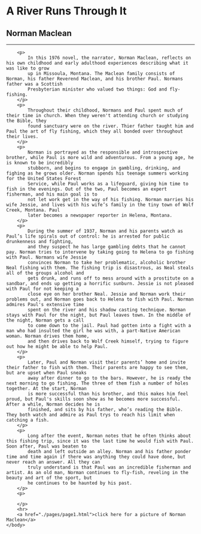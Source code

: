 <!DOCTYPE html>
<html>
    <head>
        <title>
            This is my page summarizing one of my favorite books, 
            A River Runs Through It by Norman Maclean
        </title>
    </head>
    <body>
        <h1> A River Runs Through It</h1>
        <h2> Norman Maclean</h2>
            <hr>

        <p>
            In this 1976 novel, the narrator, Norman Maclean, reflects on his own childhood and early adulthood experiences describing what it was like to grow 
            up in Missoula, Montana. The Maclean family consists of Norman, his father Reverend Maclean, and his brother Paul. Normans father was a Scottish 
            Presbyterian minister who valued two things: God and fly-fishing. 
        </p>
        <p>
            Throughout their childhood, Normans and Paul spent much of their time in church. When they weren't attending church or studying the Bible, they
            found sanctuary were on the river. Thier father taught him and Paul the art of fly fishing, which they all bonded over throughout their lives.
        </p>
        <p>
            Norman is portrayed as the responsible and introspective brother, while Paul is more wild and adventurous. From a young age, he is known to be incredibly 
            stubborn, and begins to engage in gambling, drinking, and fighing as he grows older. Norman spends his teenage summers working for the United States Forest 
            Service, while Paul works as a lifeguard, giving him time to fish in the evenings. Out of the two, Paul becomes an expert fisherman, and his main goal is to 
            not let work get in the way of his fishing. Norman marries his wife Jessie, and lives with his wife’s family in the tiny town of Wolf Creek, Montana. Paul 
            later becomes a newspaper reporter in Helena, Montana.
        </p>
        <p>
            During the summer of 1937, Norman and his parents watch as Paul’s life spirals out of control: he is arrested for public drunkenness and fighting, 
            and they suspect he has large gambling debts that he cannot pay. Norman tries to intervene by taking going to Helena to go fishing with Paul. Normans wife Jessie 
            convinces Norman to take her problematic, alcoholic brother Neal fishing with them. The fishing trip is disastrous, as Neal steals all of the groups alcohol and 
            gets drunk, and runs off to mess around with a prostitute on a sandbar, and ends up getting a horrific sunburn. Jessie is not pleased with Paul for not keeping a
            close eye on her brother Neal. Jessie and Norman work their problems out, and Norman goes back to Helena to fish with Paul. Norman admires Paul's extensive time 
            spent on the river and his shadow casting technique. Norman stays with Paul for the night, but Paul leaves town. In the middle of the night, Norman gets a call
            to come down to the jail. Paul had gotten into a fight with a man who had insulted the girl he was with, a part-Native American woman. Norman drives them home, 
            and then drives back to Wolf Creek himself, trying to figure out how he might be able to help Paul. 
        </p>
        <p>
            Later, Paul and Norman visit their parents’ home and invite their father to fish with them. Their parents are happy to see them, but are upset when Paul sneaks 
            away after dinner to go to the bars. However, he is ready the next morning to go fishing. The three of them fish a number of holes together. At the start, Norman 
            is more successful than his brother, and this makes him feel proud, but Paul's skills soon show as he becomes more successful. After a while, Norman decides he is 
            finished, and sits by his father, who’s reading the Bible. They both watch and admire as Paul trys to reach his limit when catching a fish.   
        </p>
        <p>
            Long after the event, Norman notes that he often thinks about this fishing trip, since it was the last time he would fish with Paul. Soon after, Paul was beaten to 
            death and left outside an alley. Norman and his father ponder time and time again if there was anything they could have done, but never reach an answer. All they can 
            truly understand is that Paul was an incredible fisherman and artist. As an old man, Norman continues to fly-fish, reveling in the beauty and art of the sport, but 
            he continues to be haunted by his past.
        </p>
        <p>

        </p>
        <hr>
        <a href="./pages/page1.html">click here for a picture of Norman Maclean</a>
    </body>
</html>
